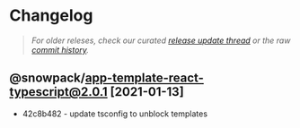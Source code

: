 # Changelog

> *For older releses, check our curated [release update thread](https://github.com/snowpackjs/snowpack/discussions/1183) or the raw [commit history](https://github.com/snowpackjs/snowpack/commits/main/create-snowpack-app/app-template-react-typescript).*

## @snowpack/app-template-react-typescript@2.0.1 [2021-01-13]

* 42c8b482 - update tsconfig to unblock templates 
